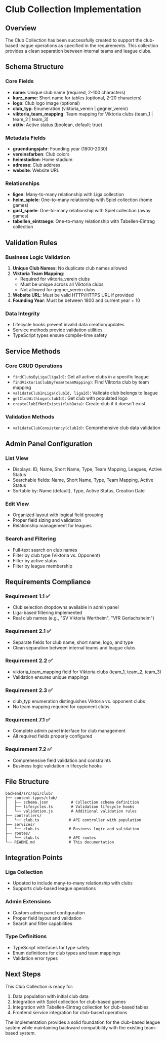 # Club Collection Implementation

## Overview

The Club Collection has been successfully created to support the club-based league operations as specified in the requirements. This collection provides a clean separation between internal teams and league clubs.

## Schema Structure

### Core Fields
- **name**: Unique club name (required, 2-100 characters)
- **kurz_name**: Short name for tables (optional, 2-20 characters)
- **logo**: Club logo image (optional)
- **club_typ**: Enumeration (viktoria_verein | gegner_verein)
- **viktoria_team_mapping**: Team mapping for Viktoria clubs (team_1 | team_2 | team_3)
- **aktiv**: Active status (boolean, default: true)

### Metadata Fields
- **gruendungsjahr**: Founding year (1800-2030)
- **vereinsfarben**: Club colors
- **heimstadion**: Home stadium
- **adresse**: Club address
- **website**: Website URL

### Relationships
- **ligen**: Many-to-many relationship with Liga collection
- **heim_spiele**: One-to-many relationship with Spiel collection (home games)
- **gast_spiele**: One-to-many relationship with Spiel collection (away games)
- **tabellen_eintraege**: One-to-many relationship with Tabellen-Eintrag collection

## Validation Rules

### Business Logic Validation
1. **Unique Club Names**: No duplicate club names allowed
2. **Viktoria Team Mapping**: 
   - Required for viktoria_verein clubs
   - Must be unique across all Viktoria clubs
   - Not allowed for gegner_verein clubs
3. **Website URL**: Must be valid HTTP/HTTPS URL if provided
4. **Founding Year**: Must be between 1800 and current year + 10

### Data Integrity
- Lifecycle hooks prevent invalid data creation/updates
- Service methods provide validation utilities
- TypeScript types ensure compile-time safety

## Service Methods

### Core CRUD Operations
- `findClubsByLiga(ligaId)`: Get all active clubs in a specific league
- `findViktoriaClubByTeam(teamMapping)`: Find Viktoria club by team mapping
- `validateClubInLiga(clubId, ligaId)`: Validate club belongs to league
- `getClubWithLogo(clubId)`: Get club with populated logo
- `createClubIfNotExists(clubData)`: Create club if it doesn't exist

### Validation Methods
- `validateClubConsistency(clubId)`: Comprehensive club data validation

## Admin Panel Configuration

### List View
- Displays: ID, Name, Short Name, Type, Team Mapping, Leagues, Active Status
- Searchable fields: Name, Short Name, Type, Team Mapping, Active Status
- Sortable by: Name (default), Type, Active Status, Creation Date

### Edit View
- Organized layout with logical field grouping
- Proper field sizing and validation
- Relationship management for leagues

### Search and Filtering
- Full-text search on club names
- Filter by club type (Viktoria vs. Opponent)
- Filter by active status
- Filter by league membership

## Requirements Compliance

### Requirement 1.1 ✅
- Club selection dropdowns available in admin panel
- Liga-based filtering implemented
- Real club names (e.g., "SV Viktoria Wertheim", "VfR Gerlachsheim")

### Requirement 2.1 ✅
- Separate fields for club name, short name, logo, and type
- Clean separation between internal teams and league clubs

### Requirement 2.2 ✅
- viktoria_team_mapping field for Viktoria clubs (team_1, team_2, team_3)
- Validation ensures unique mappings

### Requirement 2.3 ✅
- club_typ enumeration distinguishes Viktoria vs. opponent clubs
- No team mapping required for opponent clubs

### Requirement 7.1 ✅
- Complete admin panel interface for club management
- All required fields properly configured

### Requirement 7.2 ✅
- Comprehensive field validation and constraints
- Business logic validation in lifecycle hooks

## File Structure

```
backend/src/api/club/
├── content-types/club/
│   ├── schema.json          # Collection schema definition
│   ├── lifecycles.ts        # Validation lifecycle hooks
│   └── validation.js        # Additional validation rules
├── controllers/
│   └── club.ts             # API controller with population
├── services/
│   └── club.ts             # Business logic and validation
├── routes/
│   └── club.ts             # API routes
└── README.md               # This documentation
```

## Integration Points

### Liga Collection
- Updated to include many-to-many relationship with clubs
- Supports club-based league operations

### Admin Extensions
- Custom admin panel configuration
- Proper field layout and validation
- Search and filter capabilities

### Type Definitions
- TypeScript interfaces for type safety
- Enum definitions for club types and team mappings
- Validation error types

## Next Steps

This Club Collection is ready for:
1. Data population with initial club data
2. Integration with Spiel collection for club-based games
3. Integration with Tabellen-Eintrag collection for club-based tables
4. Frontend service integration for club-based operations

The implementation provides a solid foundation for the club-based league system while maintaining backward compatibility with the existing team-based system.